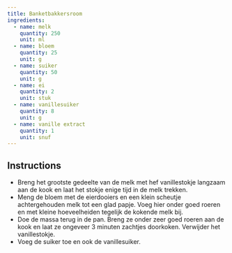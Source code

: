 ```yaml
---
title: Banketbakkersroom
ingredients:
  - name: melk
    quantity: 250
    unit: ml
  - name: bloem
    quantity: 25
    unit: g
  - name: suiker
    quantity: 50
    unit: g
  - name: ei
    quantity: 2
    unit: stuk
  - name: vanillesuiker
    quantity: 8
    unit: g
  - name: vanille extract
    quantity: 1
    unit: snuf
---
```


<Recipe />

## Instructions

- Breng het grootste gedeelte van de melk met hef vanillestokje langzaam aan de kook en laat het stokje enige tijd in de melk trekken.
- Meng de bloem met de eierdooiers en een klein scheutje achtergehouden melk tot een glad papje. Voeg hier onder goed roeren en met kleine hoeveelheiden tegelijk de kokende melk bij.
- Doe de massa terug in de pan. Breng ze onder zeer goed roeren aan de kook en laat ze ongeveer 3 minuten zachtjes doorkoken. Verwijder het vanillestokje.
- Voeg de suiker toe en ook de vanillesuiker.
